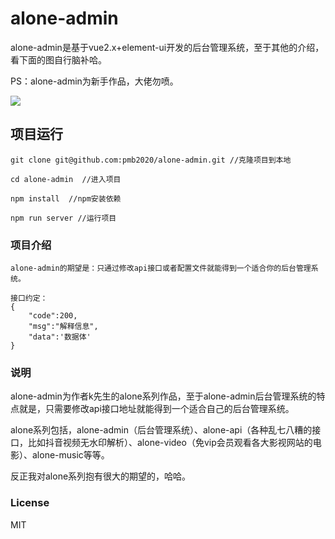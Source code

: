 # alone-admin
alone-admin是基于vue2.x+element-ui开发的后台管理系统，至于其他的介绍，看下面的图自行脑补哈。

PS：alone-admin为新手作品，大佬勿喷。

![](http://cdn.gold404.cn/alone-admin.png)
## 项目运行
```
git clone git@github.com:pmb2020/alone-admin.git //克隆项目到本地

cd alone-admin  //进入项目

npm install  //npm安装依赖

npm run server //运行项目
```

### 项目介绍
```
alone-admin的期望是：只通过修改api接口或者配置文件就能得到一个适合你的后台管理系统。

接口约定：
{
	"code":200,
	"msg":"解释信息",
	"data":'数据体'
}
```

### 说明

alone-admin为作者k先生的alone系列作品，至于alone-admin后台管理系统的特点就是，只需要修改api接口地址就能得到一个适合自己的后台管理系统。  
 
alone系列包括，alone-admin（后台管理系统）、alone-api（各种乱七八糟的接口，比如抖音视频无水印解析）、alone-video（免vip会员观看各大影视网站的电影）、alone-music等等。  

反正我对alone系列抱有很大的期望的，哈哈。


### License
MIT
